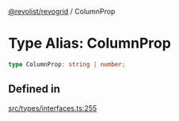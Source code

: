 [@revolist/revogrid](README.md) / ColumnProp

# Type Alias: ColumnProp

```ts
type ColumnProp: string | number;
```

## Defined in

[src/types/interfaces.ts:255](https://github.com/revolist/revogrid/blob/2f44a261094fb5584023b62ddfd589facc70cf92/src/types/interfaces.ts#L255)
